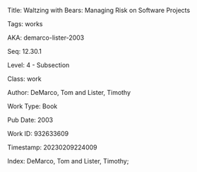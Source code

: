 Title:  Waltzing with Bears: Managing Risk on Software Projects

Tags:   works

AKA:    demarco-lister-2003

Seq:    12.30.1

Level:  4 - Subsection

Class:  work

Author: DeMarco, Tom and Lister, Timothy

Work Type: Book

Pub Date: 2003

Work ID: 932633609

Timestamp: 20230209224009

Index:  DeMarco, Tom and Lister, Timothy; 
